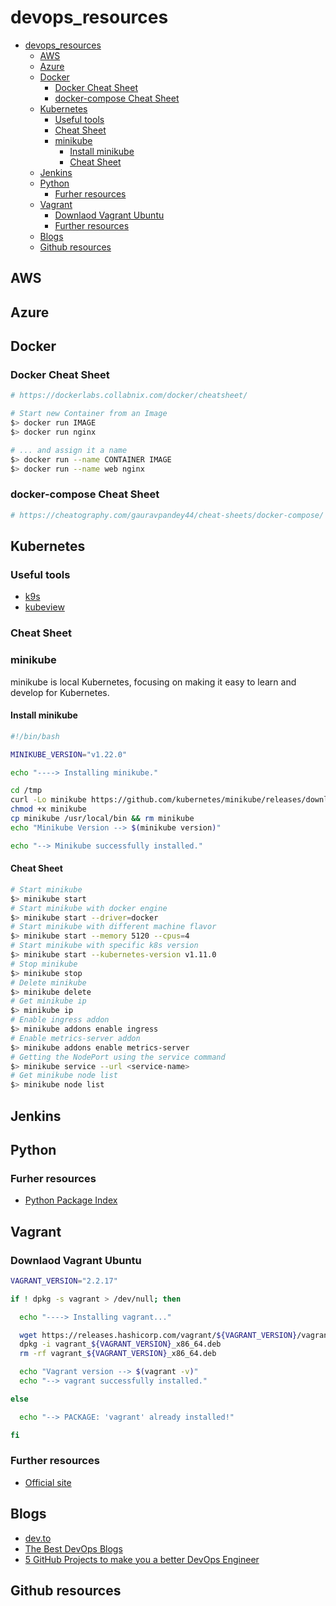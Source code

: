 # devops_resources

- [devops_resources](#devops_resources)
  - [AWS](#aws)
  - [Azure](#azure)
  - [Docker](#docker)
    - [Docker Cheat Sheet](#docker-cheat-sheet)
    - [docker-compose Cheat Sheet](#docker-compose-cheat-sheet)
  - [Kubernetes](#kubernetes)
    - [Useful tools](#useful-tools)
    - [Cheat Sheet](#cheat-sheet)
    - [minikube](#minikube)
      - [Install minikube](#install-minikube)
      - [Cheat Sheet](#cheat-sheet-1)
  - [Jenkins](#jenkins)
  - [Python](#python)
    - [Furher resources](#furher-resources)
  - [Vagrant](#vagrant)
    - [Downlaod Vagrant Ubuntu](#downlaod-vagrant-ubuntu)
    - [Further resources](#further-resources)
  - [Blogs](#blogs)
  - [Github resources](#github-resources)

## AWS

## Azure

## Docker

### Docker Cheat Sheet

```sh
# https://dockerlabs.collabnix.com/docker/cheatsheet/

# Start new Container from an Image
$> docker run IMAGE
$> docker run nginx

# ... and assign it a name
$> docker run --name CONTAINER IMAGE
$> docker run --name web nginx
```

### docker-compose Cheat Sheet

```sh
# https://cheatography.com/gauravpandey44/cheat-sheets/docker-compose/

```

## Kubernetes

### Useful tools

- [k9s](https://github.com/derailed/k9s)
- [kubeview](https://dev.to/chrisedrego/kubernetes-monitoring-series-kubeview-27li)

### Cheat Sheet

### minikube

minikube is local Kubernetes, focusing on making it easy to learn and develop for Kubernetes.

#### Install minikube

```sh
#!/bin/bash

MINIKUBE_VERSION="v1.22.0"

echo "----> Installing minikube."

cd /tmp
curl -Lo minikube https://github.com/kubernetes/minikube/releases/download/$MINIKUBE_VERSION/minikube-linux-amd64
chmod +x minikube
cp minikube /usr/local/bin && rm minikube
echo "Minikube Version --> $(minikube version)"

echo "--> Minikube successfully installed."
```

#### Cheat Sheet

```sh
# Start minikube
$> minikube start
# Start minikube with docker engine
$> minikube start --driver=docker
# Start minikube with different machine flavor
$> minikube start --memory 5120 --cpus=4
# Start minikube with specific k8s version
$> minikube start --kubernetes-version v1.11.0
# Stop minikube
$> minikube stop
# Delete minikube
$> minikube delete
# Get minikube ip
$> minikube ip
# Enable ingress addon
$> minikube addons enable ingress
# Enable metrics-server addon
$> minikube addons enable metrics-server
# Getting the NodePort using the service command
$> minikube service --url <service-name>
# Get minikube node list
$> minikube node list
```

## Jenkins

## Python

### Furher resources

- [Python Package Index](https://pypi.org/)

## Vagrant

### Downlaod Vagrant Ubuntu

```sh
VAGRANT_VERSION="2.2.17"

if ! dpkg -s vagrant > /dev/null; then

  echo "----> Installing vagrant..."

  wget https://releases.hashicorp.com/vagrant/${VAGRANT_VERSION}/vagrant_${VAGRANT_VERSION}_x86_64.deb
  dpkg -i vagrant_${VAGRANT_VERSION}_x86_64.deb
  rm -rf vagrant_${VAGRANT_VERSION}_x86_64.deb

  echo "Vagrant version --> $(vagrant -v)"
  echo "--> vagrant successfully installed."

else

  echo "--> PACKAGE: 'vagrant' already installed!"

fi
```

### Further resources

- [Official site](https://www.vagrantup.com/)

## Blogs

- [dev.to](https://dev.to/)
- [The Best DevOps Blogs](https://dev.to/karllhughes/the-best-devops-blogs-1bn5)
- [5 GitHub Projects to make you a better DevOps Engineer](https://dev.to/ankit01oss/5-github-projects-to-make-you-a-better-devops-engineer-2fkl)

## Github resources


